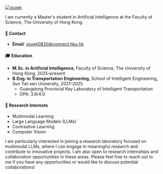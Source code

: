 
[![xiuwk](https://img.shields.io/badge/xiuwk-github-blue?logo=github)](https://github.com/xiuwk)

I am currently a Master's student in Artificial Intelligence at the Faculty of Science, The University of Hong Kong. 

#### 📧 Contact

- **Email**: xiuwk0820@connect.hku.hk

#### 🎓 Education

- **M.Sc. in Artificial Intelligence**, Faculty of Science, The University of Hong Kong, 2025–present  
- **B.Eng. in Transportation Engineering**, School of Intelligent Engineering, Sun Yat-sen University, 2021–2025
  - Guangdong Provincial Key Laboratory of Intelligent Transportation  
  - GPA: 3.6/4.0

#### 🔬 Research Interests

- Multimodal Learning
- Large Language Models (LLMs)
- Contrastive Learning
- Computer Vision

I am particularly interested in joining a research laboratory focused on multimodal LLMs, where I can engage in meaningful research and contribute to innovative projects. I am also open to research internships and collaboration opportunities in these areas. Please feel free to reach out to me if you have any opportunities or would like to discuss potential collaborations!
